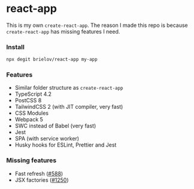 # react-app

This is my own `create-react-app`. The reason I made this repo is because `create-react-app` has missing features I need.

### Install

```bash
npx degit brielov/react-app my-app
```

### Features

- Similar folder structure as `create-react-app`
- TypeScript 4.2
- PostCSS 8
- TailwindCSS 2 (with JIT compiler, very fast)
- CSS Modules
- Webpack 5
- SWC instead of Babel (very fast)
- Jest
- SPA (with service worker)
- Husky hooks for ESLint, Prettier and Jest

### Missing features

- Fast refresh ([#588][588])
- JSX factories ([#1250][1250])

[588]: https://github.com/swc-project/swc/issues/588
[1250]: https://github.com/swc-project/swc/issues/1250
